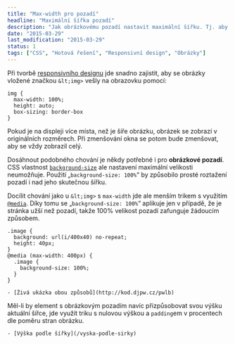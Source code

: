 ```yaml
---
title: "Max-width pro pozadí"
headline: "Maximální šířka pozadí"
description: "Jak obrázkovému pozadí nastavit maximální šířku. Tj. aby se přizpůsobovalo menší šířce okna."
date: "2015-03-29"
last_modification: "2015-03-29"
status: 1
tags: ["CSS", "Hotová řešení", "Responsivní design", "Obrázky"]
---
```


Při tvorbě [responsivního designu](/responsive) jde snadno zajistit, aby se obrázky vložené značkou `&lt;img>` vešly na obrazovku pomocí:

```
img {
  max-width: 100%;
  height: auto;
  box-sizing: border-box
}
```

Pokud je na displeji více místa, než je šíře obrázku, obrázek se zobrazí v originálních rozměrech. Při zmenšování okna se potom bude zmenšovat, aby se vždy zobrazil celý.

Dosáhnout podobného chování je někdy potřebné i pro **obrázkové pozadí**. CSS vlastnost [`background-size`](/obrazkove-pozadi) ale nastavení maximální velikosti neumožňuje. Použití „`background-size: 100%`“ by způsobilo prosté roztažení pozadí i nad jeho skutečnou šířku.

Docílit chování jako u `&lt;img>` s `max-width` jde ale menším trikem s využitím [`@media`](/mobilni-web#media-queries). Díky tomu se „`background-size: 100%`“ aplikuje jen v případě, že je stránka užší než pozadí, takže 100% velikost pozadí zafunguje žádoucím způsobem.

```
.image {
  background: url(i/400x40) no-repeat;
  height: 40px;
}
@media (max-width: 400px) {
  .image {
    background-size: 100%;
  }
}
```

    - [Živá ukázka obou způsobů](http://kod.djpw.cz/pwlb)

Měl-li by element s obrázkovým pozadím navíc přizpůsobovat svou výšku aktuální šířce, jde využít triku s nulovou výškou a `padding`em v procentech dle poměru stran obrázku.

    - [Výška podle šířky](/vyska-podle-sirky)
